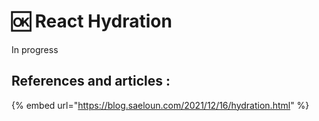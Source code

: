 # 🆗 React Hydration

In progress

## References and articles :

{% embed url="https://blog.saeloun.com/2021/12/16/hydration.html" %}
